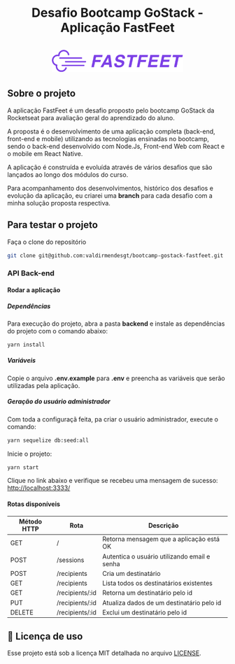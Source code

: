 <h1 align="center">
    <strong>Desafio Bootcamp GoStack - Aplicação FastFeet</strong>
    <br />
    <br />
  <img alt="Fastfeet" title="Fastfeet" src=".github/logo.png" width="300px" />
</h1>

## Sobre o projeto

A aplicação FastFeet é um desafio proposto pelo bootcamp GoStack da Rocketseat para avaliação geral do aprendizado do aluno.

A proposta é o desenvolvimento de uma aplicação completa (back-end, front-end e mobile) utilizando as tecnologias ensinadas no bootcamp, sendo o back-end desenvolvido com Node.Js, Front-end Web com React e o mobile em React Native.

A aplicação é construída e evoluída através de vários desafios que são lançados ao longo dos módulos do curso.

Para acompanhamento dos desenvolvimentos, histórico dos desafios e evolução da aplicação, eu criarei uma **branch** para cada desafio com a minha solução proposta respectiva. 

## Para testar o projeto

Faça o clone do repositório
```bash
git clone git@github.com:valdirmendesgt/bootcamp-gostack-fastfeet.git
```

### API Back-end

#### Rodar a aplicação

##### Dependências
Para execução do projeto, abra a pasta **backend** e instale as dependências do projeto com o comando abaixo:

```bash
yarn install
```

##### Variáveis 
Copie o arquivo **.env.example** para **.env** e preencha as variáveis que serão utilizadas pela aplicação.

##### Geração do usuário administrador
Com toda a configuraçã feita, pa criar o usuário administrador, execute o comando:
```bash
yarn sequelize db:seed:all
```

Inicie o projeto:

```bash
yarn start
```

Clique no link abaixo e verifique se recebeu uma mensagem de sucesso:
[http://localhost:3333/](http://localhost:3333/)

#### Rotas disponíveis

|Método HTTP|         Rota        | Descrição                                   
|-----------|---------------------|---------------------------------------------
| GET       | /                   | Retorna mensagem que a aplicação está OK    
| POST      | /sessions           | Autentica o usuário utilizando email e senha
| POST      | /recipients         | Cria um destinatário                        
| GET       | /recipients         | Lista todos os destinatários existentes     
| GET       | /recipients/:id     | Retorna um destinatário pelo id             
| PUT       | /recipients/:id     | Atualiza dados de um destinatário pelo id   
| DELETE    | /recipients/:id     | Exclui um destinatário pelo id              

## :page_facing_up: Licença de uso

Esse projeto está sob a licença MIT detalhada no arquivo [LICENSE](LICENSE.md).